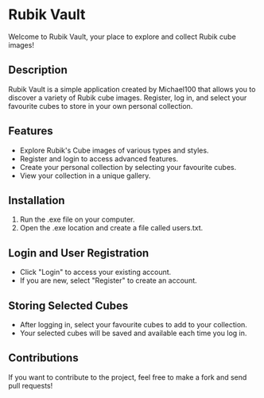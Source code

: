 # Rubik Vault

Welcome to Rubik Vault, your place to explore and collect Rubik cube images!

## Description

Rubik Vault is a simple application created by Michael100 that allows you to discover a variety of Rubik cube images. Register, log in, and select your favourite cubes to store in your own personal collection.

## Features

- Explore Rubik's Cube images of various types and styles.
- Register and login to access advanced features.
- Create your personal collection by selecting your favourite cubes.
- View your collection in a unique gallery.

## Installation

1. Run the .exe file on your computer.
2. Open the .exe location and create a file called users.txt.

## Login and User Registration

- Click "Login" to access your existing account.
- If you are new, select "Register" to create an account.

## Storing Selected Cubes

- After logging in, select your favourite cubes to add to your collection.
- Your selected cubes will be saved and available each time you log in.

## Contributions

If you want to contribute to the project, feel free to make a fork and send pull requests!